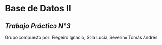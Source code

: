# Base de Datos II
  
*Trabajo Práctico N°3*  
---
Grupo compuesto por: Fregeiro Ignacio, Sola Lucía, Severino Tomás Andrés
